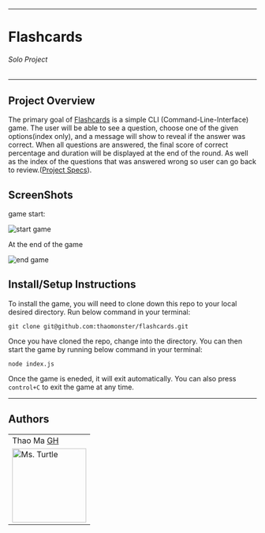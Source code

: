 

---
# Flashcards
###### Solo Project
---

## Project Overview
The primary goal of [Flashcards](https://github.com/thaomonster/flashcards) is a simple CLI (Command-Line-Interface) game. The user will be able to see a question, choose one of the given options(index only), and a message will show to reveal if the answer was correct. When all questions are answered, the final score of correct percentage and duration will be displayed at the end of the round. As well as the index of the questions that was answered wrong so user can go back to review.([Project Specs](https://frontend.turing.io/projects/flash-cards.html)).

## ScreenShots
game start:

![start game]()

At the end of the game

![end game]()

## Install/Setup Instructions
To install the game, you will need to clone down this repo to your local desired directory. Run below command in your terminal:
```
git clone git@github.com:thaomonster/flashcards.git
```
Once you have cloned the repo, change into the directory. You can then start the game by running below command in your terminal:
```
node index.js
```
Once the game is eneded, it will exit automatically. You can also press `control+C` to exit the game at any time.

---

## Authors
<table>
    <tr>
        <td> Thao Ma <a href="https://github.com/thaomonster">GH</td>
    </tr>
    </tr>

<td><img src="https://avatars3.githubusercontent.com/u/67611512?s=400&u=ef3bac38d4f7d6d8a899d26ce1f0eb169f11bb9b&v=4" alt="Ms. Turtle"
 width="150" height="auto" /></td>
</table>